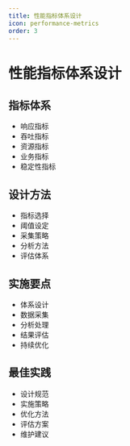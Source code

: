 ```yaml
---
title: 性能指标体系设计
icon: performance-metrics
order: 3
---
```


# 性能指标体系设计

## 指标体系
- 响应指标
- 吞吐指标
- 资源指标
- 业务指标
- 稳定性指标

## 设计方法
- 指标选择
- 阈值设定
- 采集策略
- 分析方法
- 评估体系

## 实施要点
- 体系设计
- 数据采集
- 分析处理
- 结果评估
- 持续优化

## 最佳实践
- 设计规范
- 实施策略
- 优化方法
- 评估方案
- 维护建议
